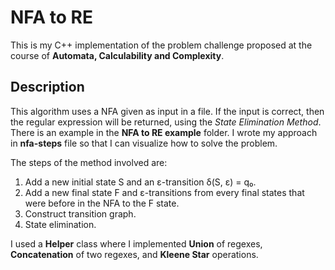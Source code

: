 # NFA to RE

This is my C++ implementation of the problem challenge proposed at the course of __Automata, Calculability and Complexity__.

## Description

This algorithm uses a NFA given as input in a file. If the input is correct, then the regular expression will be returned, using the _State Elimination Method_.
There is an example in the __NFA to RE example__ folder. I wrote my approach in __nfa-steps__ file so that I can visualize how to solve the problem.

The steps of the method involved are:
1. Add a new initial state S and an ε-transition δ(S, ε) = q₀.
2. Add a new final state F and ε-transitions from every final states that were before in the NFA to the F state.
3. Construct transition graph.
4. State elimination.

I used a __Helper__ class where I implemented __Union__ of regexes, __Concatenation__ of two regexes, and __Kleene Star__ operations.
